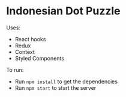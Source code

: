 # Indonesian Dot Puzzle 

Uses: 
* React hooks
* Redux
* Context
* Styled Components

To run: 
* Run `npm install` to get the dependencies
* Run `npm start` to start the server
